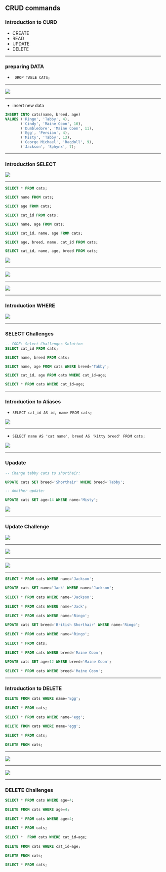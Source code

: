 ## CRUD commands

### Introduction to CURD

- CREATE
- READ
- UPDATE
- DELETE

---

### preparing DATA

- ` DROP TABLE CATS;`

---

![](img/2019-10-04-16-10-54.png)

---

- insert new data

```sql
INSERT INTO cats(name, breed, age) 
VALUES ('Ringo', 'Tabby', 4),
       ('Cindy', 'Maine Coon', 10),
       ('Dumbledore', 'Maine Coon', 11),
       ('Egg', 'Persian', 4),
       ('Misty', 'Tabby', 13),
       ('George Michael', 'Ragdoll', 9),
       ('Jackson', 'Sphynx', 7);
```

---

### introduction SELECT

![](img/2019-10-04-16-13-52.png)

---

```sql
SELECT * FROM cats; 

SELECT name FROM cats; 

SELECT age FROM cats; 

SELECT cat_id FROM cats; 

SELECT name, age FROM cats; 

SELECT cat_id, name, age FROM cats; 

SELECT age, breed, name, cat_id FROM cats; 

SELECT cat_id, name, age, breed FROM cats; 
```

![](img/2019-10-04-16-38-41.png)

---

![](img/2019-10-04-16-38-55.png)

---

![](img/2019-10-04-16-39-08.png)

---


### Introduction WHERE

![](img/2019-10-04-16-42-08.png)

---

### SELECT Challenges

```sql
-- CODE: Select Challenges Solution
SELECT cat_id FROM cats; 

SELECT name, breed FROM cats; 

SELECT name, age FROM cats WHERE breed='Tabby'; 

SELECT cat_id, age FROM cats WHERE cat_id=age; 

SELECT * FROM cats WHERE cat_id=age; 
```

---

### Introduction to Aliases

- `SELECT cat_id AS id, name FROM cats;`

![](img/2019-10-04-16-48-44.png)

---

- `SELECT name AS 'cat name', breed AS 'kitty breed' FROM cats;`

![](img/2019-10-04-16-50-00.png)

---

### Upadate 

```sql
-- Change tabby cats to shorthair:

UPDATE cats SET breed='Shorthair' WHERE breed='Tabby'; 

-- Another update:

UPDATE cats SET age=14 WHERE name='Misty'; 
```

![](img/2019-10-04-16-57-07.png)

---

### Update Challenge

![](img/2019-10-04-16-59-25.png)

---

![](img/2019-10-04-17-00-49.png)

---

![](img/2019-10-04-17-02-59.png)

---
```sql
SELECT * FROM cats WHERE name='Jackson';
 
UPDATE cats SET name='Jack' WHERE name='Jackson';
 
SELECT * FROM cats WHERE name='Jackson';
 
SELECT * FROM cats WHERE name='Jack';
 
SELECT * FROM cats WHERE name='Ringo';
 
UPDATE cats SET breed='British Shorthair' WHERE name='Ringo';
 
SELECT * FROM cats WHERE name='Ringo';
 
SELECT * FROM cats;
 
SELECT * FROM cats WHERE breed='Maine Coon';
 
UPDATE cats SET age=12 WHERE breed='Maine Coon';
 
SELECT * FROM cats WHERE breed='Maine Coon';
```

---

### Introduction to DELETE

```sql
DELETE FROM cats WHERE name='Egg';
 
SELECT * FROM cats;
 
SELECT * FROM cats WHERE name='egg';
 
DELETE FROM cats WHERE name='egg';
 
SELECT * FROM cats;
 
DELETE FROM cats;
```

---

![](img/2019-10-04-17-07-02.png)

---

![](img/2019-10-04-17-07-16.png)

---

### DELETE Challenges

```sql
SELECT * FROM cats WHERE age=4;
 
DELETE FROM cats WHERE age=4;
 
SELECT * FROM cats WHERE age=4;
 
SELECT * FROM cats;
 
SELECT *  FROM cats WHERE cat_id=age;
 
DELETE FROM cats WHERE cat_id=age;
 
DELETE FROM cats;
 
SELECT * FROM cats;
```

